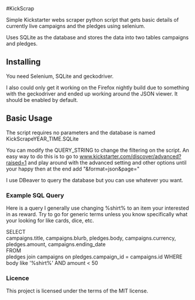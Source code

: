 #KickScrap

Simple Kickstarter webs scraper python script that gets basic details of currently live campaigns and the pledges using selenium.

Uses SQLite as the database and stores the data into two tables campaigns and pledges.

## Installing

You need Selenium, SQLite and geckodriver.

I also could only get it working on the Firefox nightly build due to something with the geckodriver and ended up working around the JSON viewer. It should be enabled by default.

## Basic Usage

The script requires no parameters and the database is named KickScrapeYEAR_TIME.SQLite

You can modify the QUERY_STRING to change the filtering on the script. An easy way to do this is to go to www.kickstarter.com/discover/advanced?raised=1 and play around with the advanced setting and other options until your happy then at the end add "&format=json&page="

I use DBeaver to query the database but you can use whatever you want.

### Example SQL Query
Here is a query I generally use changing %shirt% to an item your interested in as reward. Try to go for generic terms unless you know specifically what your looking for like cards, dice, etc.

SELECT  
campaigns.title, campaigns.blurb, pledges.body, campaigns.currency, pledges.amount, campaigns.ending_date   
FROM  
pledges join campaigns on  pledges.campaign_id = campaigns.id
WHERE
body like '%shirt%' AND amount < 50

### Licence
This project is licensed under the terms of the MIT license.
